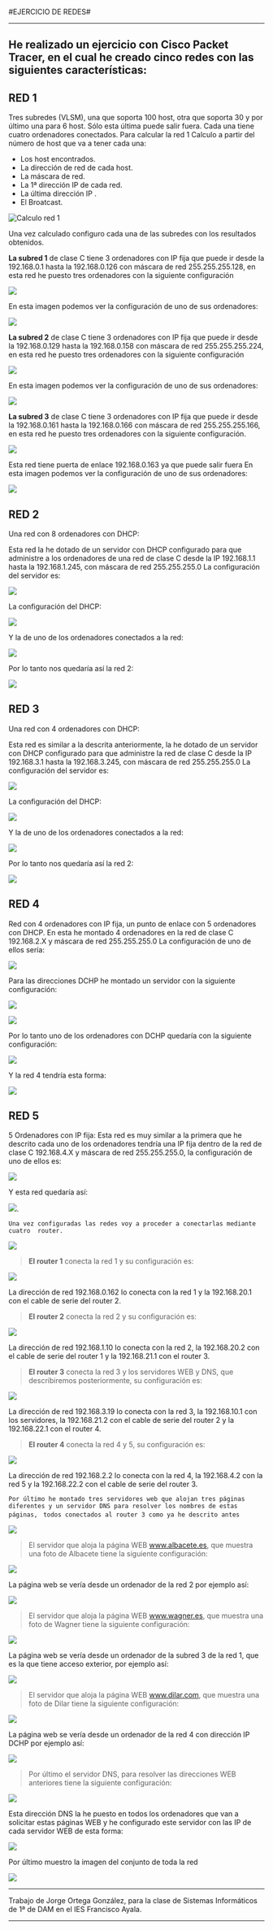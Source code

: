 #EJERCICIO DE REDES#

----------


## He realizado un ejercicio con Cisco Packet Tracer, en el cual he creado cinco redes con las siguientes características: ##

## RED 1 ##
Tres subredes (VLSM), una que soporta 100 host, otra que soporta 30 y por último una para 6 host. Sólo esta última puede salir fuera. Cada una tiene cuatro ordenadores conectados.
Para calcular la red 1
Calculo a partir del número de host que va a tener cada una:


-  Los host encontrados.
-  La dirección de red de cada host.
-  La máscara de red. 
-  La 1ª dirección IP de cada red.
-  La última dirección IP .
-  El Broatcast.


![Calculo red 1](http://lengmarjorge.webcindario.com/imagenes/calculoredes.jpg)

Una vez calculado configuro cada una de las subredes con los resultados obtenidos.



**La subred 1** de clase C tiene 3 ordenadores con IP fija que puede ir desde la 192.168.0.1 hasta la 192.168.0.126 con máscara de red 255.255.255.128, en esta red he puesto tres ordenadores con la siguiente configuración

![](http://lengmarjorge.webcindario.com/imagenes/subred1.jpg)

En esta imagen podemos ver la configuración de uno de sus ordenadores:

![](http://lengmarjorge.webcindario.com/imagenes/subred1-1.jpg)

**La subred 2** de clase C tiene 3 ordenadores con IP fija que puede ir desde la 192.168.0.129 hasta la 192.168.0.158 con máscara de red 255.255.255.224, en esta red he puesto tres ordenadores con la siguiente configuración

![](http://lengmarjorge.webcindario.com/imagenes/subred2.jpg)

En esta imagen podemos ver la configuración de uno de sus ordenadores:

![](http://lengmarjorge.webcindario.com/imagenes/subred2-1.jpg)

**La subred 3** de clase C tiene 3 ordenadores con IP fija que puede ir desde la 192.168.0.161 hasta la 192.168.0.166 con máscara de red 255.255.255.166, en esta red he puesto tres ordenadores con la siguiente configuración.

![](http://lengmarjorge.webcindario.com/imagenes/subred3.jpg)

Esta red tiene puerta de enlace 192.168.0.163 ya que puede salir fuera
En esta imagen podemos ver la configuración de uno de sus ordenadores:

![](http://lengmarjorge.webcindario.com/imagenes/subred3-1.jpg)

## RED 2 ##

Una red con 8 ordenadores con DHCP:

Esta red la he dotado de un servidor con DHCP configurado para que administre a los ordenadores de una red de clase C desde la IP 192.168.1.1 hasta la 192.168.1.245, con máscara de red 255.255.255.0
La configuración del servidor es:

![](http://lengmarjorge.webcindario.com/imagenes/red2-1.jpg)

La configuración del DHCP:

![](http://lengmarjorge.webcindario.com/imagenes/red2-2.jpg)

Y la de uno de los ordenadores conectados a la red:

![](http://lengmarjorge.webcindario.com/imagenes/red2-3.jpg)

Por lo tanto nos quedaría así la red 2:

![](http://lengmarjorge.webcindario.com/imagenes/red2.jpg)

## RED 3 ##
Una red con 4 ordenadores con DHCP:

Esta red es similar a la descrita anteriormente, la he dotado de un servidor con DHCP configurado para que administre la red de clase C desde la IP 192.168.3.1 hasta la 192.168.3.245, con máscara de red 255.255.255.0 
La configuración del servidor es:

![](http://lengmarjorge.webcindario.com/imagenes/red3-1.jpg)

La configuración del DHCP:

![](http://lengmarjorge.webcindario.com/imagenes/red3-2.jpg)

Y la de uno de los ordenadores conectados a la red:

![](http://lengmarjorge.webcindario.com/imagenes/red3-3.jpg)

Por lo tanto nos quedaría así la red 2:

![](http://lengmarjorge.webcindario.com/imagenes/red3.jpg)

## RED 4 ##

Red con	4 ordenadores con IP fija, un punto de enlace con 5 ordenadores con DHCP.
En esta he montado 4 ordenadores en la red de clase C 192.168.2.X y máscara de red 255.255.255.0
La configuración de uno de ellos sería:

![](http://lengmarjorge.webcindario.com/imagenes/red4-1.jpg)

Para las direcciones DCHP he montado un servidor con la siguiente configuración:

![](http://lengmarjorge.webcindario.com/imagenes/red4-2.jpg)

![](http://lengmarjorge.webcindario.com/imagenes/red4-3.jpg)

Por lo tanto uno de los ordenadores con DCHP quedaría con la siguiente configuración:

![](http://lengmarjorge.webcindario.com/imagenes/red4-4.jpg)

Y la red 4 tendría esta forma:

![](http://lengmarjorge.webcindario.com/imagenes/red4.jpg)

## RED 5 ##

5 Ordenadores con IP fija:
Esta red es muy similar a la primera que he descrito cada uno de los ordenadores tendría una IP fija dentro de la red de clase C 192.168.4.X y máscara de red 255.255.255.0, la configuración de uno de ellos es:

![](http://lengmarjorge.webcindario.com/imagenes/red5-1.jpg)

Y esta red quedaría así:


![](http://lengmarjorge.webcindario.com/imagenes/red5.jpg).


    Una vez configuradas las redes voy a proceder a conectarlas mediante cuatro  router.


![](http://lengmarjorge.webcindario.com/imagenes/router.jpg)
> 
> **El router 1** conecta la red 1 y su configuración es:

![](http://lengmarjorge.webcindario.com/imagenes/router1.jpg)

La dirección de red 192.168.0.162 lo conecta con la red 1 y la 192.168.20.1 con el cable de serie del router 2.
> 
> **El router 2** conecta la red 2 y su configuración es:

![](http://lengmarjorge.webcindario.com/imagenes/router2.jpg)

La dirección de red 192.168.1.10 lo conecta con la red 2, la 192.168.20.2 con el cable de serie del router 1 y la 192.168.21.1 con el router 3.

> 
> **El router 3** conecta la red 3 y los servidores WEB y DNS, que describiremos posteriormente, su configuración es:

![](http://lengmarjorge.webcindario.com/imagenes/router3.jpg)

La dirección de red 192.168.3.19 lo conecta con la red 3, la 192.168.10.1 con los servidores, la 192.168.21.2 con el cable de serie del router 2 y la 192.168.22.1 con el router 4.

> 
> **El router 4** conecta la red 4 y 5, su configuración es:

![](http://lengmarjorge.webcindario.com/imagenes/router4.jpg)

La dirección de red 192.168.2.2 lo conecta con la red 4, la 192.168.4.2 con la red 5 y la 192.168.22.2 con el cable de serie del router 3.

`Por último he montado tres servidores web que alojan tres páginas`
`diferentes y un servidor DNS para resolver los nombres de estas páginas, `
`todos conectados al router 3 como ya he descrito antes`

![](http://lengmarjorge.webcindario.com/imagenes/servidores.jpg)

> El servidor que aloja la página WEB www.albacete.es, que muestra una foto de Albacete tiene la siguiente configuración: 

![](http://lengmarjorge.webcindario.com/imagenes/albacete1.jpg)

La página web se vería desde un ordenador de la red 2 por ejemplo así:


![](http://lengmarjorge.webcindario.com/imagenes/albacete2.jpg)

> El servidor que aloja la página WEB www.wagner.es, que muestra una foto de Wagner tiene la siguiente configuración: 

![](http://lengmarjorge.webcindario.com/imagenes/wagner1.jpg)

La página web se vería desde un ordenador de la subred 3 de la red 1, que es la que tiene acceso exterior, por ejemplo así:

![](http://lengmarjorge.webcindario.com/imagenes/wagner2.jpg)

> El servidor que aloja la página WEB www.dilar.com, que muestra una foto de Dilar tiene la siguiente configuración: 

![](http://lengmarjorge.webcindario.com/imagenes/dilar1.jpg)

La página web se vería desde un ordenador de la red 4 con dirección IP DCHP por ejemplo así:

![](http://lengmarjorge.webcindario.com/imagenes/dilar2.jpg)

> Por último el servidor DNS, para resolver las direcciones WEB anteriores tiene la siguiente configuración: 

![](http://lengmarjorge.webcindario.com/imagenes/servidordns.jpg)

Esta dirección DNS la he puesto en todos los ordenadores que van a solicitar estas páginas WEB y he configurado este servidor con las IP de cada servidor WEB de esta forma:

![](http://lengmarjorge.webcindario.com/imagenes/servidordns1.jpg)

Por último muestro la imagen del conjunto de toda la red

![](http://lengmarjorge.webcindario.com/imagenes/red.jpg)


----------

Trabajo de Jorge Ortega González, para la clase de Sistemas Informáticos de 1ª de DAM en el IES Francisco Ayala.

----------











